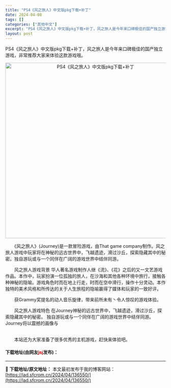 ```yaml
---
title: "PS4《风之旅人》中文版pkg下载+补丁"
date: 2024-04-08
tags: []
categories: ["其他中文"]
excerpt: "PS4《风之旅人》中文版pkg下载+补丁，风之旅人是今年来口碑极佳的国产独立游戏，非常推荐大家来体验这款游戏哦。 　　《风之旅人》(Journey)是一款冒险游戏，由That game company制作。风之旅人游戏中玩家将在神秘的远古世界中，飞越遗迹，滑过沙丘，探索隐藏其中的秘密。独自游玩或与一&hellip;"
layout: post
---
```


 <p>PS4《风之旅人》中文版pkg下载+补丁，风之旅人是今年来口碑极佳的国产独立游戏，非常推荐大家来体验这款游戏哦。</p> <p align="center"><img border="0" src="https://lad.sfcrom.cn/wp-content/uploads/2024/04/20240408_6613892125503.webp" width="551" alt="PS4《风之旅人》中文版pkg下载+补丁" /></p> <p>　　《风之旅人》(Journey)是一款冒险游戏，由That game company制作。风之旅人游戏中玩家将在神秘的远古世界中，飞越遗迹，滑过沙丘，探索隐藏其中的秘密。独自游玩或与一个同伴在广阔的游戏世界中结伴同游。</p> <p>　　风之旅人游戏背景 华人著名游戏制作人继《流》、《花》之后的又一文艺游戏作品。本作中，玩家扮演一位孤独的旅人，在沙海和其他各种环境中旅行，接触各种神秘的隐喻。游戏角色时而在地上行走，时而在空中滑行，操作十分灵动。本作独特的美术风格和所传达的关于人生旅程的隐喻赢得了媒体和玩家的一致好评。</p> <p>　　获Grammy奖提名的动人音乐旋律，带来前所未有丶令人惊叹的游戏体验。</p> <p>　　风之旅人游戏特色 在Journey神秘的远古世界中，飞越遗迹，滑过沙丘，探索隐藏其中的秘密。 独自游玩或与一个同伴在广阔的游戏世界中结伴同游。 Journey将以震撼的画像与</p> <p><br />　　本站还为大家准备了很多优秀的主机游戏，赶快来体验吧。</p> <p><h4>下载地址(由网友<font color="red">jsj</font>发布)：</h4></p> 

---
📖 **下载地址/原文地址：** 本文最初发布于我的博客网站：[https://lad.sfcrom.cn/2024/04/136550/](https://lad.sfcrom.cn/2024/04/136550/)
